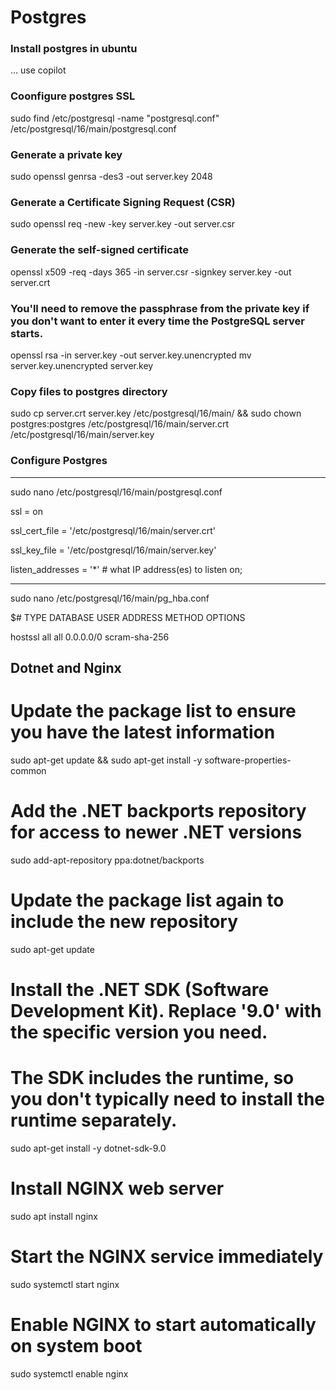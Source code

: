 # Postgres
### Install postgres in ubuntu
... use copilot

### Coonfigure postgres SSL
sudo find /etc/postgresql -name "postgresql.conf"
/etc/postgresql/16/main/postgresql.conf

### Generate a private key
sudo openssl genrsa -des3 -out server.key 2048

### Generate a Certificate Signing Request (CSR)
sudo openssl req -new -key server.key -out server.csr

### Generate the self-signed certificate
openssl x509 -req -days 365 -in server.csr -signkey server.key -out server.crt

### You'll need to remove the passphrase from the private key if you don't want to enter it every time the PostgreSQL server starts.
openssl rsa -in server.key -out server.key.unencrypted
mv server.key.unencrypted server.key

### Copy files to postgres directory
sudo cp server.crt server.key /etc/postgresql/16/main/ && sudo chown postgres:postgres /etc/postgresql/16/main/server.crt /etc/postgresql/16/main/server.key

### Configure Postgres

----------------
sudo nano /etc/postgresql/16/main/postgresql.conf

ssl = on

ssl_cert_file = '/etc/postgresql/16/main/server.crt'

ssl_key_file = '/etc/postgresql/16/main/server.key'

listen_addresses = '*'		# what IP address(es) to listen on;

---------------
sudo nano /etc/postgresql/16/main/pg_hba.conf

$# TYPE DATABASE  USER      ADDRESS      METHOD  OPTIONS

hostssl    all      all       0.0.0.0/0    scram-sha-256


## Dotnet and Nginx

# Update the package list to ensure you have the latest information
sudo apt-get update && sudo apt-get install -y software-properties-common

# Add the .NET backports repository for access to newer .NET versions
sudo add-apt-repository ppa:dotnet/backports

# Update the package list again to include the new repository
sudo apt-get update

# Install the .NET SDK (Software Development Kit). Replace '9.0' with the specific version you need.
# The SDK includes the runtime, so you don't typically need to install the runtime separately.
sudo apt-get install -y dotnet-sdk-9.0

# Install NGINX web server
sudo apt install nginx

# Start the NGINX service immediately
sudo systemctl start nginx

# Enable NGINX to start automatically on system boot
sudo systemctl enable nginx




